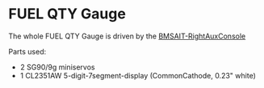 # FUEL QTY Gauge

The whole FUEL QTY Gauge is driven by the [BMSAIT-RightAuxConsole](https://github.com/mihi4/F-16_BMSAITRightAUX)

Parts used:
- 2 SG90/9g miniservos
- 1 CL2351AW 5-digit-7segment-display (CommonCathode, 0.23" white)
